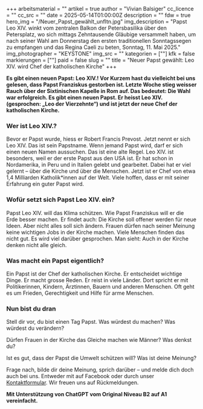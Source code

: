 +++
arbeitsmaterial = ""
artikel = true
author = "Vivian Balsiger"
cc_licence = ""
cc_src = ""
date = 2025-05-14T01:00:00Z
description = ""
fdw = true
hero_img = "/Neuer_Papst_gewählt_unfltn.jpg"
img_description = "Papst Leo XIV. winkt vom zentralen Balkon der Petersbasilika über den Petersplatz, wo sich mittags Zehntausende Gläubige versammelt haben, um nach seiner Wahl am Donnerstag den ersten traditionellen Sonntagssegen zu empfangen und das Regina Caeli zu beten, Sonntag, 11. Mai 2025."
img_photographer = "KEYSTONE"
img_src = ""
kategorien = [""]
kfk = false
markierungen = [""]
paid = false
slug = ""
title = "Neuer Papst gewählt: Leo XIV. wird Chef der katholischen Kirche"
+++

**Es gibt einen neuen Papst: Leo XIV.! Vor Kurzem hast du vielleicht bei uns gelesen, dass Papst Franziskus gestorben ist. Letzte Woche stieg weisser Rauch über der Sixtinischen Kapelle in Rom auf. Das bedeutet: Die Wahl war erfolgreich. Es gibt einen neuen Papst. Er heisst Leo XIV. (gesprochen: „Leo der Vierzehnte“) und ist jetzt der neue Chef der katholischen Kirche.**

### Wer ist Leo XIV.?

Bevor er Papst wurde, hiess er Robert Francis Prevost. Jetzt nennt er sich Leo XIV.  Das ist sein Papstname. Wenn jemand Papst wird, darf er sich einen neuen Namen aussuchen. Das ist eine alte Regel. Leo XIV. ist besonders, weil er der erste Papst aus den USA ist.
Er hat schon in Nordamerika, in Peru und in Italien gelebt und gearbeitet. Dabei hat er viel gelernt – über die Kirche und über die Menschen. Jetzt ist er Chef von etwa 1,4 Milliarden Katholik*innen auf der Welt. Viele hoffen, dass er mit seiner Erfahrung ein guter Papst wird.

### Wofür setzt sich Papst Leo XIV. ein?

Papst Leo XIV. will das Klima schützen. Wie Papst Franziskus will er die Erde besser machen. Er findet auch: Die Kirche soll offener werden für neue Ideen. Aber nicht alles soll sich ändern. Frauen dürfen nach seiner Meinung keine wichtigen Jobs in der Kirche machen. Viele Menschen finden das nicht gut. Es wird viel darüber gesprochen. Man sieht: Auch in der Kirche denken nicht alle gleich.

### Was macht ein Papst eigentlich?

Ein Papst ist der Chef der katholischen Kirche. Er entscheidet wichtige Dinge. Er macht grosse Reden. Er reist in viele Länder. Dort spricht er mit Politikerinnen, Kindern, Ärztinnen, Bauern und anderen Menschen. Oft geht es um Frieden, Gerechtigkeit und Hilfe für arme Menschen.

### Nun bist du dran

Stell dir vor, du bist einen Tag Papst. Was würdest du machen? Was würdest du verändern?

Dürfen Frauen in der Kirche das Gleiche machen wie Männer? Was denkst du?

Ist es gut, dass der Papst die Umwelt schützen will? Was ist deine Meinung?

Frage nach, bilde dir deine Meinung, sprich darüber – und melde dich doch auch bei uns. Entweder mit auf Facebook oder durch unser [Kontaktformular](https://www.chinderzytig.ch/kontakt/). Wir freuen uns auf Rückmeldungen.

**Mit Unterstützung von ChatGPT vom Original Niveau B2 auf A1 vereinfacht.**